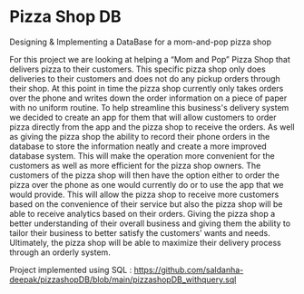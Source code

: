 # Pizza Shop DB
Designing &amp; Implementing a DataBase for a mom-and-pop pizza shop

For this project we are looking at helping a “Mom and Pop” Pizza Shop that delivers pizza to their customers. This specific pizza shop only does deliveries to their customers and  does not do any pickup orders through their shop. At this point in time the pizza shop currently only takes orders over the phone and writes down the order information on a piece of paper with no uniform routine. To help streamline this business's delivery system we decided to create an app for them that will allow customers to order pizza directly from the app and the pizza shop to receive the orders. As well as giving the pizza shop the ability to record their phone orders in the database to store the information neatly and create a more improved database system. This will make the  operation more convenient for the customers as well as more efficient for the pizza shop owners. The customers of the pizza shop will then have the option either to order the pizza over the phone as one would currently do or to use the app that we would provide. This will allow the pizza shop to receive more customers based on the convenience of their service but also the pizza shop will be able to receive analytics based on their orders. Giving the pizza shop a better understanding of their overall business and giving them the ability to tailor their business to better satisfy the customers’ wants and needs. Ultimately, the pizza shop will be able to maximize their delivery process through an orderly system.

Project implemented using SQL : https://github.com/saldanha-deepak/pizzashopDB/blob/main/pizzashopDB_withquery.sql
